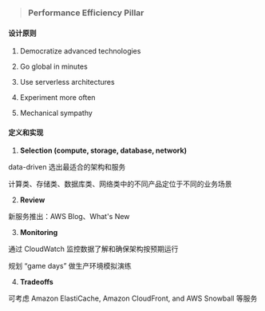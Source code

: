 > ### **Performance Efficiency Pillar**

#### 设计原则


1. Democratize advanced technologies

2. Go global in minutes

3. Use serverless architectures

4. Experiment more often

5. Mechanical sympathy



#### 定义和实现

1. **Selection (compute, storage, database, network)**

  data-driven 选出最适合的架构和服务

 计算类、存储类、数据库类、网络类中的不同产品定位于不同的业务场景

2. **Review**

  新服务推出：AWS Blog、What's New

3. **Monitoring**

  通过 CloudWatch 监控数据了解和确保架构按预期运行

 规划 “game days” 做生产环境模拟演练

4. **Tradeoffs**

 可考虑 Amazon ElastiCache, Amazon CloudFront, and AWS Snowball 等服务